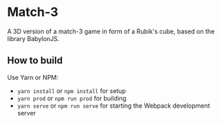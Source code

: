 # Match-3 

A 3D version of a match-3 game in form of a Rubik's cube, based on the library BabylonJS.



## How to build

Use Yarn or NPM:

- `yarn install` or `npm install` for setup
- `yarn prod` or `npm run prod` for building
- `yarn serve` or `npm run serve` for starting the Webpack development server
